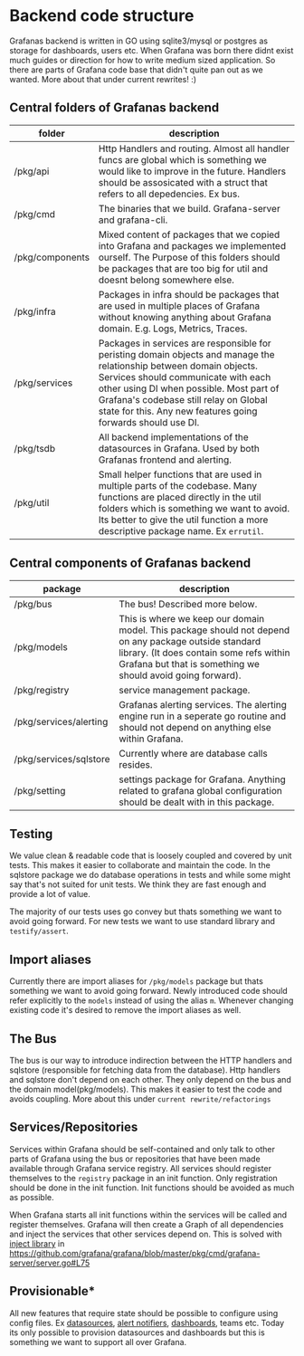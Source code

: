 # Backend code structure

Grafanas backend is written in GO using sqlite3/mysql or postgres as storage for dashboards, users etc. When Grafana was born there didnt exist much guides or direction for how to write medium sized application. So there are parts of Grafana code base that didn't quite pan out as we wanted. More about that under current rewrites! :)

## Central folders of Grafanas backend

| folder | description |
| ------- | ----------- |
| /pkg/api | Http Handlers and routing. Almost all handler funcs are global which is something we would like to improve in the future. Handlers should be assosicated with a struct that refers to all depedencies. Ex bus. |
| /pkg/cmd | The binaries that we build. Grafana-server and grafana-cli. |
| /pkg/components | Mixed content of packages that we copied into Grafana and packages we implemented ourself. The Purpose of this folders should be packages that are too big for util and doesnt belong somewhere else. |
| /pkg/infra | Packages in infra should be packages that are used in multiple places of Grafana without knowing anything about Grafana domain. E.g. Logs, Metrics, Traces. |
| /pkg/services | Packages in services are responsible for peristing domain objects and manage the relationship between domain objects. Services should communicate with each other using DI when possible. Most part of Grafana's codebase still relay on Global state for this. Any new features going forwards should use DI. |
| /pkg/tsdb | All backend implementations of the datasources in Grafana. Used by both Grafanas frontend and alerting. |
| /pkg/util | Small helper functions that are used in multiple parts of the codebase. Many functions are placed directly in the util folders which is something we want to avoid. Its better to give the util function a more descriptive package name. Ex `errutil`. |

## Central components of Grafanas backend

| package | description |
| ------- | ----------- |
| /pkg/bus | The bus! Described more below. |
| /pkg/models | This is where we keep our domain model. This package should not depend on any package outside standard library. (It does contain some refs within Grafana but that is something we should avoid going forward). |
| /pkg/registry | service management package. |
| /pkg/services/alerting | Grafanas alerting services. The alerting engine run in a seperate go routine and should not depend on anything else within Grafana. |
| /pkg/services/sqlstore | Currently where are database calls resides. |
| /pkg/setting | settings package for Grafana. Anything related to grafana global configuration should be dealt with in this package. |

## Testing
We value clean & readable code that is loosely coupled and covered by unit tests. This makes it easier to collaborate and maintain the code. In the sqlstore package we do database operations in tests and while some might say that's not suited for unit tests. We think they are fast enough and provide a lot of value.

The majority of our tests uses go convey but thats something we want to avoid going forward.
For new tests we want to use standard library and `testify/assert`.

## Import aliases
Currently there are import aliases for `/pkg/models` package but thats something we want to avoid going forward.
Newly introduced code should refer explicitly to the `models` instead of using the alias `m`. Whenever changing existing code it's desired to remove the import aliases as well.

## The Bus
The bus is our way to introduce indirection between the HTTP handlers and sqlstore (responsible for fetching data from the database). Http handlers and sqlstore don't depend on each other. They only depend on the bus and the domain model(pkg/models). This makes it easier to test the code and avoids coupling. More about this under `current rewrite/refactorings`

## Services/Repositories
Services within Grafana should be self-contained and only talk to other parts of Grafana using the bus or repositories that have been made available through Grafana service registry. All services should register themselves to the `registry` package in an init function. Only registration should be done in the init function. Init functions should be avoided as much as possible.

When Grafana starts all init functions within the services will be called and register themselves.
Grafana will then create a Graph of all dependencies and inject the services that other services depend on. This is solved with [inject library](https://github.com/facebookgo/inject) in https://github.com/grafana/grafana/blob/master/pkg/cmd/grafana-server/server.go#L75

## Provisionable*
All new features that require state should be possible to configure using config files. Ex [datasources](https://github.com/grafana/grafana/tree/master/pkg/services/provisioning/datasources), [alert notifiers](https://github.com/grafana/grafana/tree/master/pkg/services/provisioning/notifiers), [dashboards](https://github.com/grafana/grafana/tree/master/pkg/services/provisioning/dashboards), teams etc. Today its only possible to provision datasources and dashboards but this is something we want to support all over Grafana.
